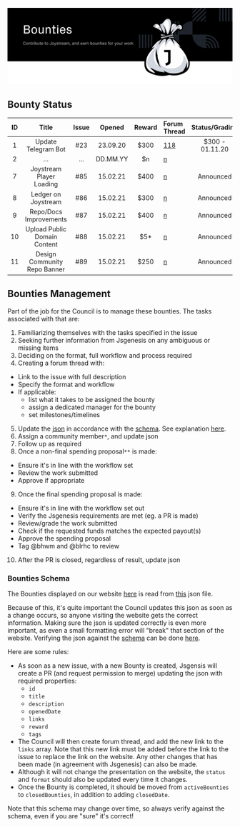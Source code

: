 <p align="center"><img src="/img/bounties_new.svg"></p>

## Bounty Status

|ID |Title                        |Issue |Opened   |Reward|Forum Thread                                              |Status/Grading  |PR   |Proposal                                            |
|:-:|:---------------------------:|:----:|:-------:|:----:|:---------------------------------------------------------|:--------------:|:---:|:--------------------------------------------------:|
|1  |Update Telegram Bot          |#23   |23.09.20 |$300  |[118](https://testnet.joystream.org/#/forum/threads/118)  |$300 - 01.11.20 |#36  |[32](https://testnet.joystream.org/#/proposals/32)  |
|2  |...                          |...   |DD.MM.YY |$n    |[n](https://testnet.joystream.org/#/forum/threads/n)      |                |...  |[n](https://testnet.joystream.org/#/proposals/n)    |
|7  |Joystream Player Loading     |#85   |15.02.21 |$400  |[n](https://testnet.joystream.org/#/forum/threads/n)      |Announced       |NA   |NA                                                  |
|8  |Ledger on Joystream          |#86   |15.02.21 |$300  |[n](https://testnet.joystream.org/#/forum/threads/n)      |Announced       |NA   |NA                                                  |
|9  |Repo/Docs Improvements       |#87|15.02.21 |$400  |[n](https://testnet.joystream.org/#/forum/threads/n)      |Announced       |NA   |NA                                                  |
|10 |Upload Public Domain Content |#88   |15.02.21 |$5*  |[n](https://testnet.joystream.org/#/forum/threads/n)      |Announced       |NA   |NA                                                  |
|11 |Design Community Repo Banner |#89   |15.02.21 |$250  |[n](https://testnet.joystream.org/#/forum/threads/n)      |Announced       |NA   |NA                                                  |

## Bounties Management
Part of the job for the Council is to manage these bounties. The tasks associated with that are:
1. Familiarizing themselves with the tasks specified in the issue
2. Seeking further information from Jsgenesis on any ambiguous or missing items
3. Deciding on the format, full workflow and process required
4. Creating a forum thread with:
  - Link to the issue with full description
  - Specify the format and workflow
  - If applicable:
    - list what it takes to be assigned the bounty
    - assign a dedicated manager for the bounty
    - set milestones/timelines
5. Update the [json](/bounties-overview/bounties-status.json) in accordance with the [schema](/bounties-overview/bounties). See explanation [here](#bounties-schema).
6. Assign a community member`*`, and update json
7. Follow up as required
8. Once a non-final spending proposal`**` is made:
  - Ensure it's in line with the workflow set
  - Review the work submitted
  - Approve if appropriate
9. Once the final spending proposal is made:
  - Ensure it's in line with the workflow set out
  - Verify the Jsgenesis requirements are met (eg. a PR is made)
  - Review/grade the work submitted
  - Check if the requested funds matches the expected payout(s)
  - Approve the spending proposal
  - Tag @bhwm and @blrhc to review
10. After the PR is closed, regardless of result, update json


### Bounties Schema
The Bounties displayed on our website [here](https://www.joystream.org/get-started) is read from [this](/bounties-overview/bounties-status.json) json file.

Because of this, it's quite important the Council updates this json as soon as a change occurs, so anyone visiting the website gets the correct information. Making sure the json is updated correctly is even more important, as even a small formatting error will "break" that section of the website. Verifying the json against the [schema](/bounties-overview/bounties.schema.json) can be done [here](https://www.jsonschemavalidator.net/).

Here are some rules:
- As soon as a new issue, with a new Bounty is created, Jsgensis will create a PR (and request permission to merge) updating the json with required properties:
  - `id`
  - `title`
  - `description`
  - `openedDate`
  - `links`
  - `reward`
  - `tags`
- The Council will then create forum thread, and add the new link to the `links` array. Note that this new link must be added before the link to the issue to replace the link on the website. Any other changes that has been made (in agreement with Jsgenesis) can also be made.
- Although it will not change the presentation on the website, the `status` and `format` should also be updated every time it changes.
- Once the Bounty is completed, it should be moved from `activeBounties` to `closedBounties`, in addition to adding `closedDate`.

Note that this schema may change over time, so always verify against the schema, even if you are "sure" it's correct!
